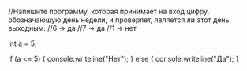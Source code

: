 //Напишите программу, которая принимает на вход цифру, обозначающую день недели, и проверяет, является ли этот день выходным.
//6 -> да
//7 -> да
//1 -> нет


int a = 5;

if (a <= 5)
{
    console.writeline("Нет");
}
else
{
    console.writeline("Да");
}
